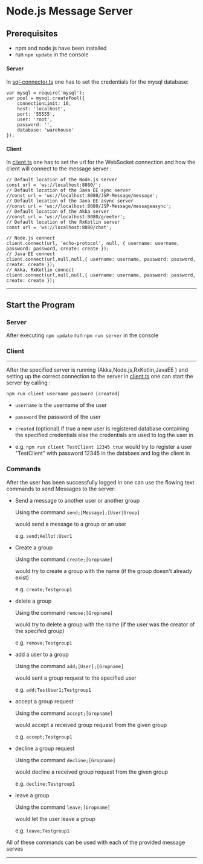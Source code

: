 # Node.js Message Server

## Prerequisites
- npm and node js have been installed
- run `npm update` in the console 
#### Server
In [sql-connector.ts](./src/Server/sql-connector.ts#L5) one has to set the credentials for the mysql database:
```
var mysql = require('mysql');
var pool = mysql.createPool({
    connectionLimit: 10,
    host: 'localhost',
    port: '55555',
    user: 'root',
    password: '',
    database: 'warehouse'
});
```
#### Client
In [client.ts](./src/Client/client.ts#L117) one has to set the url for the WebSocket connection and how the client will connect to the message server :
```
// Default location of the Node.js server
const url = 'ws://localhost:8080/'; 
// Default location of the Java EE sync server
//const url = 'ws://localhost:8080/JSP-Message/message'; 
// Default location of the Java EE async server
//const url = 'ws://localhost:8080/JSP-Message/messageasync'; 
// Default location of the Akka server
//const url = 'ws://localhost:8080/greeter'; 
// Default location of the RxKotlin server
const url = 'ws://localhost:8080/chat';

// Node.js connect
client.connect(url, 'echo-protocol', null, { username: username, password: password, create: create });
// Java EE connect
client.connect(url,null,null,{ username: username, password: password, create: create }); 
// Akka, RxKotlin connect
client.connect(url,null,null,{ username: username, password: password, create: create }); 
```
---
## Start the Program
### Server
After executing `npm update` run `npm run server` in the console 
### Client
---
After the specified server is running (Akka,Node.js,RxKotlin,JavaEE ) and setting up the correct connection to the server in [client.ts](./src/Client/client.ts#L117) one can start the server by calling :

``npm run client username password [created]``

- `username` is the username of the user 
- `password` the password of the user
- `created` (optional) if true a new user is registered database containing the specified credentials else the credentials are used to log the user in 

- e.g. ``npm run client TestClient 12345 true`` would try to register a user "TestClient" with password 12345 in the databaes and log the client in

### Commands
After the user has been successfully logged in one can use the flowing text commands to send Messages to the server:

- Send a message to another user or another group

  Using the command  ``send;[Message];[User|Group]``

  would send a message to a group or an user  

  e.g. ``send;Hello!;User1``
- Create a group

  Using the command  ``create;[Gropname]`` 

  would try to create a group with the name (if the group doesn't already exist)

  e.g. ``create;Testgroup1``
- delete a group

  Using the command  ``remove;[Gropname]``

  would try to delete a group with the name (if the user was the creator of the specifed group)

  e.g. ``remove;Testgroup1``
- add a user to a group

  Using the command  ``add;[User];[Gropname]``

  would sent a group request to the specified user

  e.g. ``add;TestUser1;Testgroup1``
- accept a group request

  Using the command  ``accept;[Gropname]``

  would accept a received group request from the given group

  e.g. ``accept;Testgroup1``

- decline a group request

  Using the command  ``decline;[Gropname]``

  would decline a received group request from the given group

  e.g. ``decline;Testgroup1`` 

- leave a group

  Using the command  ``leave;[Gropname]``

  would let the user leave a group

  e.g. ``leave;Testgroup1`` 

All of these commands can be used with each of the provided message serves

---


